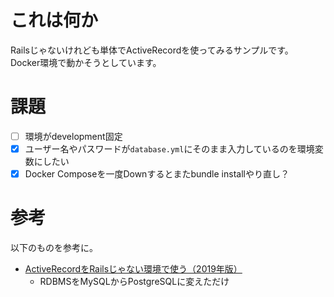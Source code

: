# これは何か

Railsじゃないけれども単体でActiveRecordを使ってみるサンプルです。
Docker環境で動かそうとしています。

# 課題

- [ ] 環境がdevelopment固定
- [x] ユーザー名やパスワードが`database.yml`にそのまま入力しているのを環境変数にしたい
- [x] Docker Composeを一度Downするとまたbundle installやり直し？

# 参考

以下のものを参考に。

- [ActiveRecordをRailsじゃない環境で使う（2019年版）](https://qiita.com/YusukeIwaki/items/b009ea3465fd8a1868d6)
  - RDBMSをMySQLからPostgreSQLに変えただけ
